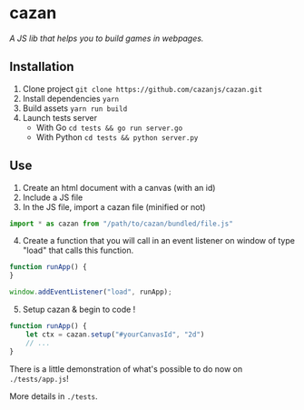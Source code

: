 # cazan
 
*A JS lib that helps you to build games in webpages.*

## Installation

1) Clone project
``git clone https://github.com/cazanjs/cazan.git``
2) Install dependencies
``yarn``
3) Build assets
``yarn run build``
4) Launch tests server
   - With Go ``cd tests && go run server.go``
   - With Python ``cd tests && python server.py``

## Use

1) Create an html document with a canvas (with an id)
2) Include a JS file
3) In the JS file, import a cazan file (minified or not)
```js
import * as cazan from "/path/to/cazan/bundled/file.js"
```
4) Create a function that you will call in an event listener on window of type "load" that calls this function.
```js
function runApp() {
}

window.addEventListener("load", runApp);
```
5) Setup cazan & begin to code !
```js
function runApp() {
    let ctx = cazan.setup("#yourCanvasId", "2d")
    // ...
}
```
There is a little demonstration of what's possible to do now on `./tests/app.js`!

More details in `./tests`.
